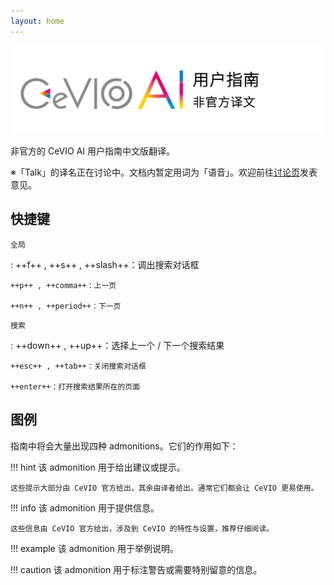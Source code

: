 ```yaml
---
layout: home
---
```


![header](intro/images/header_image_title.jpg)

非官方的 CeVIO AI 用户指南中文版翻译。

※「Talk」的译名正在讨论中。文档内暂定用词为「语音」。欢迎前往[讨论页](https://github.com./VOICeVIO/CeVIO.CN/issues/6)发表意见。

## 快捷键

`全局`

:   ++f++ , ++s++ , ++slash++：调出搜索对话框

    ++p++ , ++comma++：上一页

    ++n++ , ++period++：下一页

`搜索`

:   ++down++ , ++up++：选择上一个 / 下一个搜索结果

    ++esc++ , ++tab++：关闭搜索对话框

    ++enter++：打开搜索结果所在的页面

## 图例

指南中将会大量出现四种 admonitions。它们的作用如下：

!!! hint
    该 admonition 用于给出建议或提示。
    
    这些提示大部分由 CeVIO 官方给出，其余由译者给出。通常它们都会让 CeVIO 更易使用。

!!! info
    该 admonition 用于提供信息。
    
    这些信息由 CeVIO 官方给出，涉及到 CeVIO 的特性与设置，推荐仔细阅读。

!!! example
    该 admonition 用于举例说明。

!!! caution
    该 admonition 用于标注警告或需要特别留意的信息。

<!-- ## 免责声明

> お客様が当サイトからリンクが張られている第三者のウェブサイト、または当サイトへリンクを張っている第三者のウェブサイトから取得された各種情報のご利用によって生じたいかなる損害についても責任を負いません。
>
> 对于用户使用从本网站链接的第三方网站或与本网站链接的第三方网站获得的信息而引起的任何损失或损害，本站不承担任何责任。 -->
